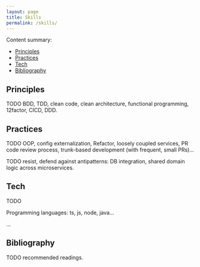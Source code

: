 ```yaml
---
layout: page
title: Skills
permalink: /skills/
---
```


Content summary:

- [Principles](#principles)
- [Practices](#practices)
- [Tech](#tech)
- [Bibliography](#bibliography)

## Principles

TODO BDD, TDD, clean code, clean architecture, functional programming, 12factor, CICD, DDD.

## Practices

TODO OOP, config externalization, Refactor, loosely coupled services, PR code review process, trunk-based development (with frequent, small PRs)...

TODO resist, defend against antipatterns: DB integration, shared domain logic across microservices.

## Tech

TODO

Programming languages: ts, js, node, java...

...

## Bibliography

TODO recommended readings.
